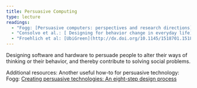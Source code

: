 ```yaml
---
title: Persuasive Computing
type: lecture
readings:
  - "Fogg: [Persuasive computers: perspectives and research directions](http://dx.doi.org/10.1145/274644.274677)"
  - "Consolvo et al.: [ Designing for behavior change in everyday life](http://www.pensivepuffin.comwww.pensivepuffin.com/dwmcphd/papers/Consolvo.et.al.IEEEComputer.preprint.pdf)"
  - "Froehlich et al: [UbiGreen](http://dx.doi.org/10.1145/1518701.1518861)"
---
```

Designing software and hardware to persuade people to alter their ways of thinking or their behavior, and thereby contribute to solving social problems.

Additional resources: Another useful how-to for persuasive technology:
Fogg: [Creating persuasive technologies: An eight-step design process](https://doi.org/10.1145/1541948.1542005)
